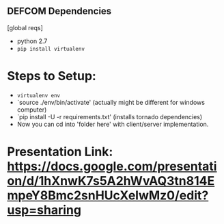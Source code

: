 
## DEFCOM Dependencies 

[global reqs]
* python 2.7
* `pip install virtualenv`


# Steps to Setup:
* `virtualenv env`
* `source ./env/bin/activate' (actually might be different for windows computer)
* `pip install -U -r requirements.txt' (installs tornado dependencies)
* Now you can cd into 'folder here' with client/server implementation.

# Presentation Link: https://docs.google.com/presentation/d/1hXnwK7s5A2hWvAQ3tn814EmpeY8Bmc2snHUcXelwMz0/edit?usp=sharing
